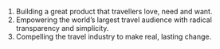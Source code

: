 1. Building a great product that travellers love, need and want.
2. Empowering the world’s largest travel audience with radical transparency and simplicity.
3. Compelling the travel industry to make real, lasting change.